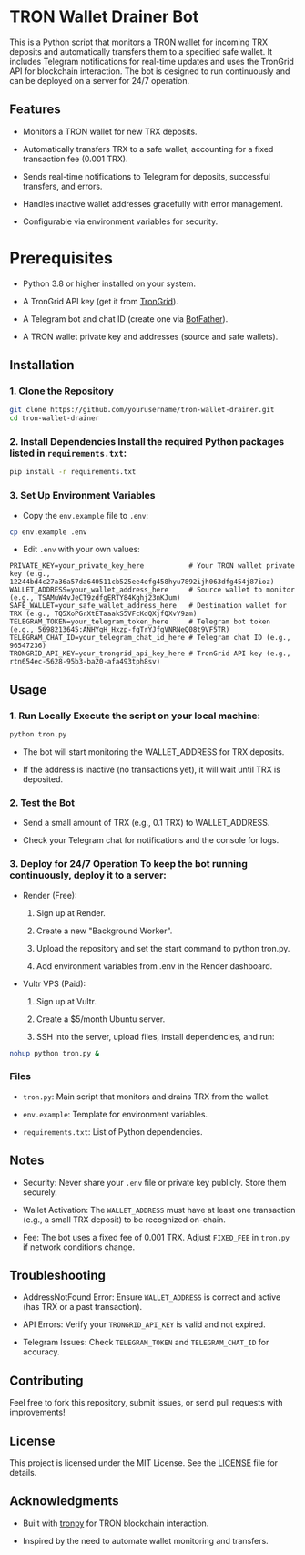 # TRON Wallet Drainer Bot

This is a Python script that monitors a TRON wallet for incoming TRX deposits and automatically transfers them to a specified safe wallet. It includes Telegram notifications for real-time updates and uses the TronGrid API for blockchain interaction. The bot is designed to run continuously and can be deployed on a server for 24/7 operation.

## Features

- Monitors a TRON wallet for new TRX deposits.

- Automatically transfers TRX to a safe wallet, accounting for a fixed transaction fee (0.001 TRX).

- Sends real-time notifications to Telegram for deposits, successful transfers, and errors.

- Handles inactive wallet addresses gracefully with error management.

- Configurable via environment variables for security.

# Prerequisites

- Python 3.8 or higher installed on your system.

- A TronGrid API key (get it from [TronGrid](https://www.trongrid.io/)).

- A Telegram bot and chat ID (create one via [BotFather](https://t.me/BotFather)).

- A TRON wallet private key and addresses (source and safe wallets).

## Installation

### 1. Clone the Repository

```bash
git clone https://github.com/yourusername/tron-wallet-drainer.git
cd tron-wallet-drainer
```

### 2. Install Dependencies Install the required Python packages listed in `requirements.txt`:

```bash
pip install -r requirements.txt
```

### 3. Set Up Environment Variables

- Copy the `env.example` file to `.env`:

```bash
cp env.example .env
```

- Edit `.env` with your own values:

```text
PRIVATE_KEY=your_private_key_here           # Your TRON wallet private key (e.g., 12244bd4c27a36a57da640511cb525ee4efg458hyu7892ijh063dfg454j87ioz)
WALLET_ADDRESS=your_wallet_address_here     # Source wallet to monitor (e.g., TSAMuW4vJeCT9zdfgERTY84Kghj23nKJum)
SAFE_WALLET=your_safe_wallet_address_here   # Destination wallet for TRX (e.g., TQ5XoPGrXtETaaakS5VFcKdQXjfQXvY9zm)
TELEGRAM_TOKEN=your_telegram_token_here     # Telegram bot token (e.g., 5698213645:ANHYgH_Hxzp-fgTrYJfgVNRNeQ08t9VF5TR)
TELEGRAM_CHAT_ID=your_telegram_chat_id_here # Telegram chat ID (e.g., 96547236)
TRONGRID_API_KEY=your_trongrid_api_key_here # TronGrid API key (e.g., rtn654ec-5628-95b3-ba20-afa493tph8sv)
```

## Usage

### 1. Run Locally Execute the script on your local machine:

```bash
python tron.py
```

- The bot will start monitoring the WALLET_ADDRESS for TRX deposits.

- If the address is inactive (no transactions yet), it will wait until TRX is deposited.

### 2. Test the Bot

- Send a small amount of TRX (e.g., 0.1 TRX) to WALLET_ADDRESS.

- Check your Telegram chat for notifications and the console for logs.

### 3. Deploy for 24/7 Operation To keep the bot running continuously, deploy it to a server:

- Render (Free):

    1. Sign up at Render.

    2. Create a new "Background Worker".

    3. Upload the repository and set the start command to python tron.py.

    4. Add environment variables from .env in the Render dashboard.

- Vultr VPS (Paid):

    1. Sign up at Vultr.

    2. Create a $5/month Ubuntu server.

    3. SSH into the server, upload files, install dependencies, and run:

```bash
nohup python tron.py &
```

### Files

- `tron.py`: Main script that monitors and drains TRX from the wallet.

- `env.example`: Template for environment variables.

- `requirements.txt`: List of Python dependencies.

## Notes

- Security: Never share your `.env` file or private key publicly. Store them securely.

- Wallet Activation: The `WALLET_ADDRESS` must have at least one transaction (e.g., a small TRX deposit) to be recognized on-chain.

- Fee: The bot uses a fixed fee of 0.001 TRX. Adjust `FIXED_FEE` in `tron.py` if network conditions change.

## Troubleshooting

- AddressNotFound Error: Ensure `WALLET_ADDRESS` is correct and active (has TRX or a past transaction).

- API Errors: Verify your `TRONGRID_API_KEY` is valid and not expired.

- Telegram Issues: Check `TELEGRAM_TOKEN` and `TELEGRAM_CHAT_ID` for accuracy.

## Contributing

Feel free to fork this repository, submit issues, or send pull requests with improvements!

## License
This project is licensed under the MIT License. See the [LICENSE](LICENSE) file for details.

## Acknowledgments
- Built with [tronpy](https://github.com/andelf/tronpy) for TRON blockchain interaction.

- Inspired by the need to automate wallet monitoring and transfers.